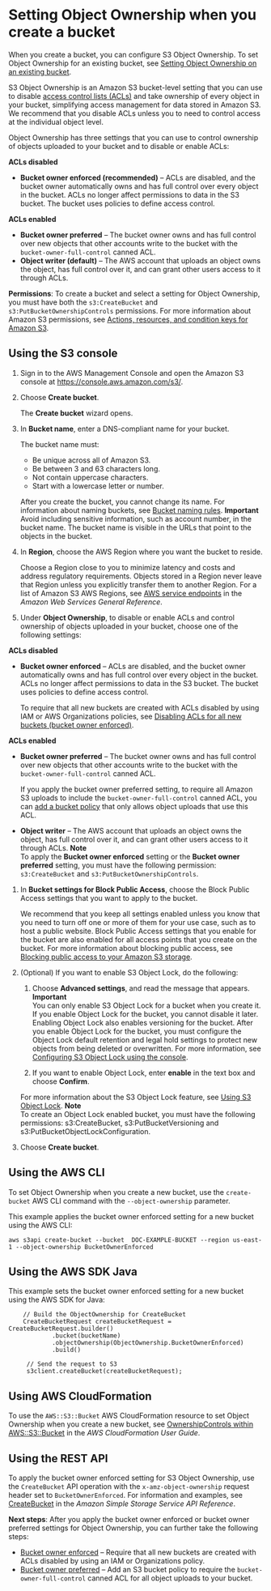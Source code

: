 # Setting Object Ownership when you create a bucket<a name="object-ownership-new-bucket"></a>

When you create a bucket, you can configure S3 Object Ownership\. To set Object Ownership for an existing bucket, see [Setting Object Ownership on an existing bucket](object-ownership-existing-bucket.md)\.

S3 Object Ownership is an Amazon S3 bucket\-level setting that you can use to disable [access control lists \(ACLs\)](acl-overview.md) and take ownership of every object in your bucket, simplifying access management for data stored in Amazon S3\. We recommend that you disable ACLs unless you to need to control access at the individual object level\. 

Object Ownership has three settings that you can use to control ownership of objects uploaded to your bucket and to disable or enable ACLs:

**ACLs disabled**
+ **Bucket owner enforced \(recommended\)** – ACLs are disabled, and the bucket owner automatically owns and has full control over every object in the bucket\. ACLs no longer affect permissions to data in the S3 bucket\. The bucket uses policies to define access control\.

**ACLs enabled**
+ **Bucket owner preferred** – The bucket owner owns and has full control over new objects that other accounts write to the bucket with the `bucket-owner-full-control` canned ACL\. 
+ **Object writer \(default\)** – The AWS account that uploads an object owns the object, has full control over it, and can grant other users access to it through ACLs\.

**Permissions**: To create a bucket and select a setting for Object Ownership, you must have both the `s3:CreateBucket` and `s3:PutBucketOwnershipControls` permissions\. For more information about Amazon S3 permissions, see [Actions, resources, and condition keys for Amazon S3](list_amazons3.md)\. 

## Using the S3 console<a name="object-ownership-new-bucket-console"></a>

1. Sign in to the AWS Management Console and open the Amazon S3 console at [https://console\.aws\.amazon\.com/s3/](https://console.aws.amazon.com/s3/)\.

1. Choose **Create bucket**\.

   The **Create bucket** wizard opens\.

1. In **Bucket name**, enter a DNS\-compliant name for your bucket\.

   The bucket name must:
   + Be unique across all of Amazon S3\.
   + Be between 3 and 63 characters long\.
   + Not contain uppercase characters\.
   + Start with a lowercase letter or number\.

   After you create the bucket, you cannot change its name\. For information about naming buckets, see [Bucket naming rules](bucketnamingrules.md)\. 
**Important**  
Avoid including sensitive information, such as account number, in the bucket name\. The bucket name is visible in the URLs that point to the objects in the bucket\.

1. In **Region**, choose the AWS Region where you want the bucket to reside\. 

   Choose a Region close to you to minimize latency and costs and address regulatory requirements\. Objects stored in a Region never leave that Region unless you explicitly transfer them to another Region\. For a list of Amazon S3 AWS Regions, see [AWS service endpoints](https://docs.aws.amazon.com/general/latest/gr/rande.html#s3_region) in the *Amazon Web Services General Reference*\.

1. Under **Object Ownership**, to disable or enable ACLs and control ownership of objects uploaded in your bucket, choose one of the following settings:

**ACLs disabled**
   + **Bucket owner enforced** – ACLs are disabled, and the bucket owner automatically owns and has full control over every object in the bucket\. ACLs no longer affect permissions to data in the S3 bucket\. The bucket uses policies to define access control\.

     To require that all new buckets are created with ACLs disabled by using IAM or AWS Organizations policies, see [Disabling ACLs for all new buckets \(bucket owner enforced\)](ensure-object-ownership.md#object-ownership-requiring-bucket-owner-enforced)\.

**ACLs enabled**
   + **Bucket owner preferred** – The bucket owner owns and has full control over new objects that other accounts write to the bucket with the `bucket-owner-full-control` canned ACL\. 

     If you apply the bucket owner preferred setting, to require all Amazon S3 uploads to include the `bucket-owner-full-control` canned ACL, you can [add a bucket policy](ensure-object-ownership.md#ensure-object-ownership-bucket-policy) that only allows object uploads that use this ACL\.
   + **Object writer** – The AWS account that uploads an object owns the object, has full control over it, and can grant other users access to it through ACLs\.
**Note**  
To apply the **Bucket owner enforced** setting or the **Bucket owner preferred** setting, you must have the following permission: `s3:CreateBucket` and `s3:PutBucketOwnershipControls`\.

1. In **Bucket settings for Block Public Access**, choose the Block Public Access settings that you want to apply to the bucket\. 

   We recommend that you keep all settings enabled unless you know that you need to turn off one or more of them for your use case, such as to host a public website\. Block Public Access settings that you enable for the bucket are also enabled for all access points that you create on the bucket\. For more information about blocking public access, see [Blocking public access to your Amazon S3 storage](access-control-block-public-access.md)\.

1. \(Optional\) If you want to enable S3 Object Lock, do the following:

   1. Choose **Advanced settings**, and read the message that appears\.
**Important**  
You can only enable S3 Object Lock for a bucket when you create it\. If you enable Object Lock for the bucket, you cannot disable it later\. Enabling Object Lock also enables versioning for the bucket\. After you enable Object Lock for the bucket, you must configure the Object Lock default retention and legal hold settings to protect new objects from being deleted or overwritten\. For more information, see [Configuring S3 Object Lock using the console](object-lock-console.md)\.

   1. If you want to enable Object Lock, enter **enable** in the text box and choose **Confirm**\.

   For more information about the S3 Object Lock feature, see [Using S3 Object Lock](object-lock.md)\.
**Note**  
To create an Object Lock enabled bucket, you must have the following permissions: s3:CreateBucket, s3:PutBucketVersioning and s3:PutBucketObjectLockConfiguration\.

1. Choose **Create bucket**\.

## Using the AWS CLI<a name="object-ownership-new-bucket-cli"></a>

To set Object Ownership when you create a new bucket, use the `create-bucket` AWS CLI command with the `--object-ownership` parameter\. 

This example applies the bucket owner enforced setting for a new bucket using the AWS CLI:

```
aws s3api create-bucket --bucket  DOC-EXAMPLE-BUCKET --region us-east-1 --object-ownership BucketOwnerEnforced
```

## Using the AWS SDK Java<a name="object-ownership-new-bucket-sdk-java"></a>

This example sets the bucket owner enforced setting for a new bucket using the AWS SDK for Java:

```
    // Build the ObjectOwnership for CreateBucket
    CreateBucketRequest createBucketRequest = CreateBucketRequest.builder()
            .bucket(bucketName)
            .objectOwnership(ObjectOwnership.BucketOwnerEnforced)
            .build()

     // Send the request to S3 
     s3client.createBucket(createBucketRequest);
```

## Using AWS CloudFormation<a name="object-ownership-new-bucket-cfn"></a>

To use the `AWS::S3::Bucket` AWS CloudFormation resource to set Object Ownership when you create a new bucket, see [OwnershipControls within AWS::S3::Bucket](https://docs.aws.amazon.com/AWSCloudFormation/latest/UserGuide/aws-properties-s3-bucket.html#cfn-s3-bucket-ownershipcontrols) in the *AWS CloudFormation User Guide*\.

## Using the REST API<a name="object-ownership-new-bucket-rest-api"></a>

To apply the bucket owner enforced setting for S3 Object Ownership, use the `CreateBucket` API operation with the `x-amz-object-ownership` request header set to `BucketOwnerEnforced`\. For information and examples, see [CreateBucket](https://docs.aws.amazon.com/AmazonS3/latest/API/API_CreateBucket.html) in the *Amazon Simple Storage Service API Reference*\.

**Next steps**: After you apply the bucket owner enforced or bucket owner preferred settings for Object Ownership, you can further take the following steps:
+ [Bucket owner enforced](ensure-object-ownership.md#object-ownership-requiring-bucket-owner-enforced) – Require that all new buckets are created with ACLs disabled by using an IAM or Organizations policy\. 
+ [Bucket owner preferred](ensure-object-ownership.md#ensure-object-ownership-bucket-policy) – Add an S3 bucket policy to require the `bucket-owner-full-control` canned ACL for all object uploads to your bucket\.